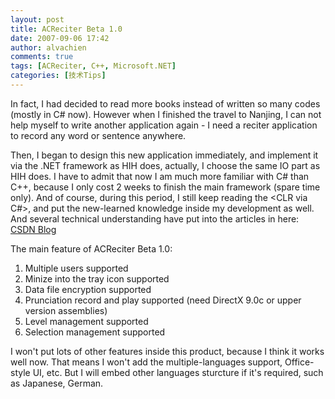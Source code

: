 ```yaml
---
layout: post
title: ACReciter Beta 1.0
date: 2007-09-06 17:42
author: alvachien
comments: true
tags: [ACReciter, C++, Microsoft.NET]
categories: [技术Tips]
---
```

In fact, I had decided to read more books instead of written so many codes (mostly in C# now). However when I finished the travel to Nanjing, I can not help myself to write another application again - I need a reciter application to record any word or sentence anywhere.

 
Then, I began to design this new application immediately, and implement it via the .NET framework as HIH does, actually, I choose the same IO part as HIH does. I have to admit that now I am much more familiar with C# than C++, because I only cost 2 weeks to finish the main framework (spare time only). And of course, during this period, I still keep reading the <CLR via C#>, and put the new-learned knowledge inside my development as well. And several technical understanding have put into the articles in here: [CSDN Blog](https://blog.csdn.net/alvachien)

 
The main feature of ACReciter Beta 1.0:

1. Multiple users supported
2. Minize into the tray icon supported
3. Data file encryption supported
4. Prunciation record and play supported (need DirectX 9.0c or upper version assemblies)
5. Level management supported
6. Selection management supported
 
I won't put lots of other features inside this product, because I think it works well now. That means I won't add the multiple-languages support, Office-style UI, etc. But I will embed other languages sturcture if it's required, such as Japanese, German.
